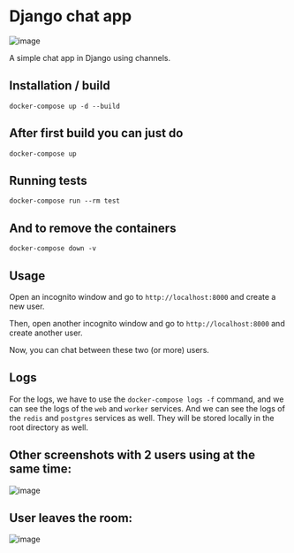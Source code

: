 # Django chat app

![image](https://github.com/vitorrcunhaa/django-chat/assets/21017817/a084482d-da7d-4e7d-aec1-662cea0c8ba9)


A simple chat app in Django using channels.

## Installation / build

```
docker-compose up -d --build
```

## After first build you can just do

```
docker-compose up
```

## Running tests

```
docker-compose run --rm test
```

## And to remove the containers

```
docker-compose down -v
```

## Usage
Open an incognito window and go to `http://localhost:8000` and create a new user.

Then, open another incognito window and go to `http://localhost:8000` and create another user.

Now, you can chat between these two (or more) users.

## Logs
For the logs, we have to use the `docker-compose logs -f` command, and we can see the logs of the `web` and `worker` services.
And we can see the logs of the `redis` and `postgres` services as well.
They will be stored locally in the root directory as well.

## Other screenshots with 2 users using at the same time:
![image](https://github.com/vitorrcunhaa/django-chat/assets/21017817/756394e8-6e81-493a-8fe6-fc8e687f60c4)

## User leaves the room:
![image](https://github.com/vitorrcunhaa/django-chat/assets/21017817/c232c52e-97cf-4c0d-81ab-db4419acbff4)

